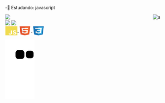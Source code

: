 -📘 Estudando: javascript    
<div>
         <img align="right" alt="a" src="https://media4.giphy.com/media/oyUrSRL4HxBE2Qk87W/200w.gif?cid=ecf05e47u5te20q524wdxtz15ham389rh8svedg7wt9yrg14&rid=200w.gif&ct=g"
         <div>    
<div>
  <a href="https://github.com/rafaelmasselli">
  <img height="180em" src="https://github-readme-stats.vercel.app/api/top-langs/?username=rafaelmasselli&layout=compact&langs_count=7&theme=synthwave"/>
    </div>
<div>
    <a href="https://instagram.com/massellirafael" target="_blank"><img src="https://img.shields.io/badge/-Instagram-%23E4405F?style=for-the-badge&logo=instagram&logoColor=white" target="_blank"></a>
 <a href="https://www.linkedin.com/in/rafael-masselli-740921214/" target="_blank"><img src= "https://img.shields.io/badge/LinkedIn-0077B5?style=for-the-badge&logo=linkedin&logoColor=white"> 
     
<div>
    <img align="center" alt="Js" height="30" width="40" src="https://raw.githubusercontent.com/devicons/devicon/master/icons/javascript/javascript-plain.svg">
    <img align="center" alt="HTML" height="30" width="40" src="https://raw.githubusercontent.com/devicons/devicon/master/icons/html5/html5-original.svg">
    <img align="center" alt="CSS" height="30" width="40" src="https://raw.githubusercontent.com/devicons/devicon/master/icons/css3/css3-original.svg">

 ![Snake animation](https://github.com/rafaelmasselli/rafaelmasselli/blob/output/github-contribution-grid-snake.svg)
                                                  
 <div>
